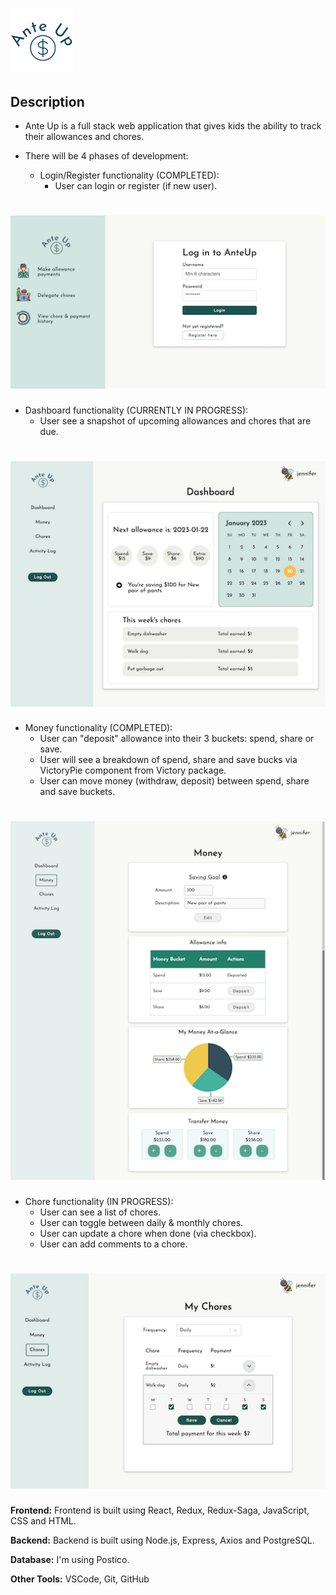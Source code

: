 
# ![image of ante-up logo](./public/images/ante_up_welcome.png)

## Description

* Ante Up is a full stack web application that gives kids the ability to track their allowances and chores.
* There will be 4 phases of development:

  * Login/Register functionality (COMPLETED):
    * User can login or register (if new user).

# ![image of login](./public/images/ante-up-login-new.png)

* Dashboard functionality (CURRENTLY IN PROGRESS):
  * User see a snapshot of upcoming allowances and chores that are due.

# ![image of dashboard](./public/images/ante-up-dashboard-new.png)

* Money functionality (COMPLETED):
  * User can "deposit" allowance into their 3 buckets: spend, share or save.
  * User will see a breakdown of spend, share and save bucks via VictoryPie component from Victory package.
  * User can move money (withdraw, deposit) between spend, share and save buckets.

# ![image of money](./public/images/ante-up-money-new.png)

* Chore functionality (IN PROGRESS):
  * User can see a list of chores.
  * User can toggle between daily & monthly chores.
  * User can update a chore when done (via checkbox).
  * User can add comments to a chore.

# ![image of chore](./public/images/ante-up-chores-new.png)

**Frontend:** Frontend is built using React, Redux, Redux-Saga, JavaScript, CSS and HTML.

**Backend:** Backend is built using Node.js, Express, Axios and PostgreSQL.

**Database:** I'm using Postico.

**Other Tools:** VSCode, Git, GitHub
